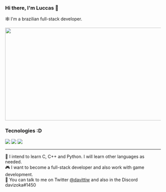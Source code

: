 ### Hi there, I'm Luccas 👋

🕸 I'm a brazilian full-stack developer.

<img src="https://i.pinimg.com/originals/7e/90/8a/7e908ae8b2ca933188d7ab43e20dbaa2.gif" width="700" height="300">
 
 ### Tecnologies :D
<img src="https://img.shields.io/badge/HTML-FD9E12?style=for-the-badge&logo=html5&logoColor=white"> <img src="https://img.shields.io/badge/JavaScript-E64F09?style=for-the-badge&logo=javascript&logoColor=white">
 <img src="https://img.shields.io/badge/CSS-FA261E?&style=for-the-badge&logo=css3&logoColor=white">
 <hr>

📄 I intend to learn C, C++ and Python. I will learn other languages as needed.  
🎮 I want to become a full-stack developer and also work with game development.  
💬 You can talk to me on Twitter <a href="https://twitter.com/davittiw" target="_blank">@davittiw</a> and also in the Discord davizoka#1450
